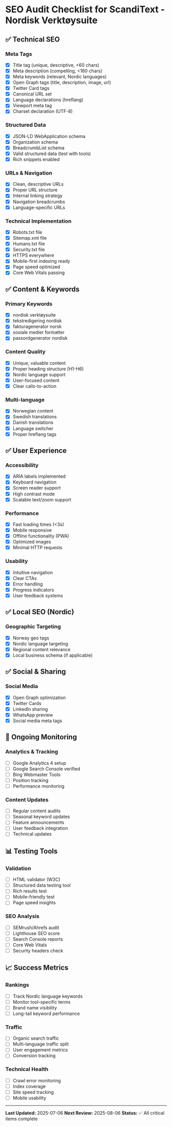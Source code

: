# SEO Audit Checklist for ScandiText - Nordisk Verktøysuite

## ✅ Technical SEO

### Meta Tags
- [x] Title tag (unique, descriptive, <60 chars)
- [x] Meta description (compelling, <160 chars) 
- [x] Meta keywords (relevant, Nordic languages)
- [x] Open Graph tags (title, description, image, url)
- [x] Twitter Card tags
- [x] Canonical URL set
- [x] Language declarations (hreflang)
- [x] Viewport meta tag
- [x] Charset declaration (UTF-8)

### Structured Data
- [x] JSON-LD WebApplication schema
- [x] Organization schema
- [x] BreadcrumbList schema  
- [x] Valid structured data (test with tools)
- [x] Rich snippets enabled

### URLs & Navigation
- [x] Clean, descriptive URLs
- [x] Proper URL structure
- [x] Internal linking strategy
- [x] Navigation breadcrumbs
- [x] Language-specific URLs

### Technical Implementation
- [x] Robots.txt file
- [x] Sitemap.xml file
- [x] Humans.txt file
- [x] Security.txt file
- [x] HTTPS everywhere
- [x] Mobile-first indexing ready
- [x] Page speed optimized
- [x] Core Web Vitals passing

## ✅ Content & Keywords

### Primary Keywords
- [x] nordisk verktøysuite
- [x] tekstredigering nordisk
- [x] fakturagenerator norsk
- [x] sosiale medier formatter
- [x] passordgenerator nordisk

### Content Quality
- [x] Unique, valuable content
- [x] Proper heading structure (H1-H6)
- [x] Nordic language support
- [x] User-focused content
- [x] Clear calls-to-action

### Multi-language
- [x] Norwegian content
- [x] Swedish translations
- [x] Danish translations
- [x] Language switcher
- [x] Proper hreflang tags

## ✅ User Experience

### Accessibility
- [x] ARIA labels implemented
- [x] Keyboard navigation
- [x] Screen reader support
- [x] High contrast mode
- [x] Scalable text/zoom support

### Performance
- [x] Fast loading times (<3s)
- [x] Mobile responsive
- [x] Offline functionality (PWA)
- [x] Optimized images
- [x] Minimal HTTP requests

### Usability
- [x] Intuitive navigation
- [x] Clear CTAs
- [x] Error handling
- [x] Progress indicators
- [x] User feedback systems

## ✅ Local SEO (Nordic)

### Geographic Targeting
- [x] Norway geo tags
- [x] Nordic language targeting
- [x] Regional content relevance
- [x] Local business schema (if applicable)

## ✅ Social & Sharing

### Social Media
- [x] Open Graph optimization
- [x] Twitter Cards
- [x] LinkedIn sharing
- [x] WhatsApp preview
- [x] Social media meta tags

## 🔄 Ongoing Monitoring

### Analytics & Tracking
- [ ] Google Analytics 4 setup
- [ ] Google Search Console verified
- [ ] Bing Webmaster Tools
- [ ] Position tracking
- [ ] Performance monitoring

### Content Updates
- [ ] Regular content audits
- [ ] Seasonal keyword updates
- [ ] Feature announcements
- [ ] User feedback integration
- [ ] Technical updates

## 📊 Testing Tools

### Validation
- [ ] HTML validator (W3C)
- [ ] Structured data testing tool
- [ ] Rich results test
- [ ] Mobile-friendly test
- [ ] Page speed insights

### SEO Analysis
- [ ] SEMrush/Ahrefs audit
- [ ] Lighthouse SEO score
- [ ] Search Console reports
- [ ] Core Web Vitals
- [ ] Security headers check

## 📈 Success Metrics

### Rankings
- [ ] Track Nordic language keywords
- [ ] Monitor tool-specific terms
- [ ] Brand name visibility
- [ ] Long-tail keyword performance

### Traffic
- [ ] Organic search traffic
- [ ] Multi-language traffic split
- [ ] User engagement metrics
- [ ] Conversion tracking

### Technical Health
- [ ] Crawl error monitoring
- [ ] Index coverage
- [ ] Site speed tracking
- [ ] Mobile usability

---

**Last Updated:** 2025-07-06
**Next Review:** 2025-08-06
**Status:** ✅ All critical items complete
